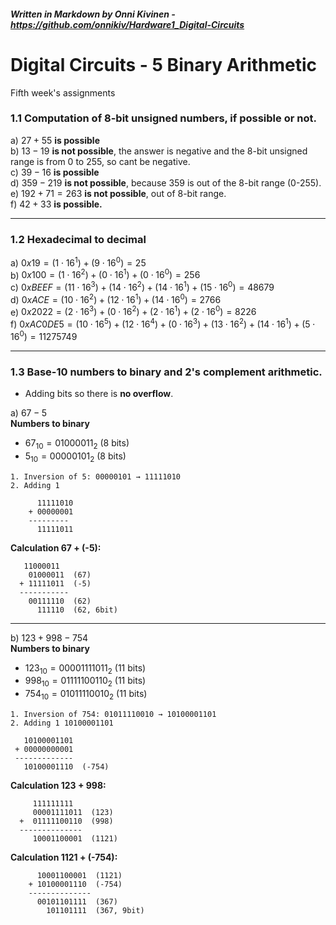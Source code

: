 ##### _Written in Markdown by Onni Kivinen_ - https://github.com/onnikiv/Hardware1_Digital-Circuits
# Digital Circuits - 5 Binary Arithmetic
Fifth week's assignments

### 1.1 Computation of 8-bit unsigned numbers, if possible or not.

a) $27 + 55$ __is possible__  
b) $13 - 19$ __is not possible__, the answer is negative and the 8-bit unsigned range is from 0 to 255, so cant be negative.  
c) $39 - 16$ __is possible__   
d) $359 - 219$ __is not possible__, because 359 is out of the 8-bit range (0-255).   
e) $192 + 71 = 263$ __is not possible__, out of 8-bit range.   
f) $42 + 33$ __is possible.__

___

### 1.2 Hexadecimal to decimal

a) $0x19 = (1 \cdot 16^1) + (9 \cdot 16^0) =  25$   
b) $0x100 =(1 \cdot 16^2) + (0 \cdot 16^1) + (0 \cdot 16^0) = 256$  
c) $0xBEEF = (11 \cdot 16^3) + (14\cdot 16^2) + (14\cdot 16^1) + (15 \cdot 16^0) = 48679$   
d) $0xACE = (10 \cdot 16^2) + (12 \cdot 16^1) + (14 \cdot 16^0) = 2766$  
e) $0x2022 = (2 \cdot 16^3) + (0 \cdot 16^2) + (2 \cdot 16^1) + (2 \cdot 16^0) = 8226$   
f) $0xAC0DE5 = (10 \cdot 16^5) + (12 \cdot 16^4) + (0 \cdot 16^3) + (13 \cdot 16^2) + (14 \cdot 16^1) + (5 \cdot 16^0) = 11275749$

___

### 1.3 Base-10 numbers to binary and 2's complement arithmetic.
- Adding bits so there is __no overflow__.


a) $67-5$  
**Numbers to binary**
 - $67_{10} = 01000011_2$ (8 bits)
 - $5_{10} =  00000101_2$ (8 bits)   
```
1. Inversion of 5: 00000101 → 11111010  
2. Adding 1

      11111010
    + 00000001
    ---------
      11111011
```
 **Calculation 67 + (-5):**
 ```
    11000011   
     01000011  (67)
   + 11111011  (-5)
   -----------
     00111110  (62)
       111110  (62, 6bit)
```

---
b) $123 + 998 - 754$   
**Numbers to binary**
 - $123_{10} =  00001111011_2$ (11 bits)
 - $998_{10} =  01111100110_2$ (11 bits) 
 - $754_{10} =  01011110010_2$ (11 bits)

 ```
 1. Inversion of 754: 01011110010 → 10100001101
 2. Adding 1 10100001101
    
    10100001101
  + 00000000001
  -------------
    10100001110  (-754)

 ```

 **Calculation  123 + 998:**
 ```
      111111111
      00001111011  (123)
   +  01111100110  (998)
   --------------
      10001100001  (1121)
```
 **Calculation  1121 + (-754):**
```
      10001100001  (1121)
    + 10100001110  (-754)
    --------------
      00101101111  (367)
        101101111  (367, 9bit)
```
